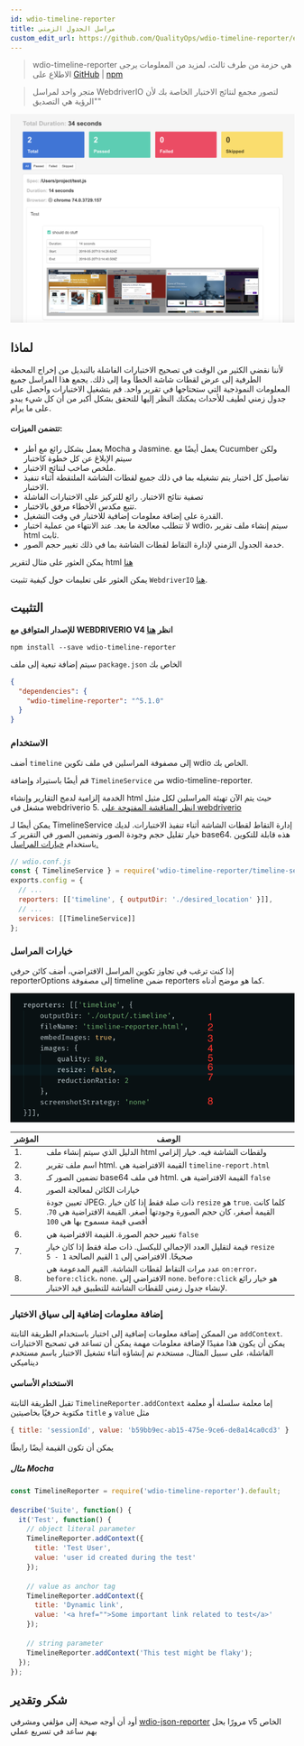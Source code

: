 ```yaml
---
id: wdio-timeline-reporter
title: مراسل الجدول الزمني
custom_edit_url: https://github.com/QualityOps/wdio-timeline-reporter/edit/master/README.md
---
```



> wdio-timeline-reporter هي حزمة من طرف ثالث، لمزيد من المعلومات يرجى الاطلاع على [GitHub](https://github.com/QualityOps/wdio-timeline-reporter) | [npm](https://www.npmjs.com/package/wdio-timeline-reporter)


> متجر واحد لمراسل WebdriverIO لتصور مجمع لنتائج الاختبار الخاصة بك لأن "الرؤية هي التصديق"

![example.png](https://github.com/QualityOps/wdio-timeline-reporter/blob/master/./images/example.png)

## لماذا

لأننا نقضي الكثير من الوقت في تصحيح الاختبارات الفاشلة بالتبديل من إخراج المحطة الطرفية إلى عرض لقطات شاشة الخطأ وما إلى ذلك. يجمع هذا المراسل جميع المعلومات النموذجية التي ستحتاجها في تقرير واحد. قم بتشغيل الاختبارات واحصل على جدول زمني لطيف للأحداث يمكنك النظر إليها للتحقق بشكل أكبر من أن كل شيء يبدو على ما يرام.

#### تتضمن الميزات:

- يعمل بشكل رائع مع أطر Mocha و Jasmine. يعمل أيضًا مع Cucumber ولكن سيتم الإبلاغ عن كل خطوة كاختبار
- ملخص صاخب لنتائج الاختبار.
- تفاصيل كل اختبار يتم تشغيله بما في ذلك جميع لقطات الشاشة الملتقطة أثناء تنفيذ الاختبار.
- تصفية نتائج الاختبار. رائع للتركيز على الاختبارات الفاشلة
- تتبع مكدس الأخطاء مرفق بالاختبار.
- القدرة على إضافة معلومات إضافية للاختبار في وقت التشغيل.
- لا تتطلب معالجة ما بعد. عند الانتهاء من عملية اختبار wdio، سيتم إنشاء ملف تقرير html ثابت.
- خدمة الجدول الزمني لإدارة التقاط لقطات الشاشة بما في ذلك تغيير حجم الصور.

يمكن العثور على مثال لتقرير html [هنا](http://htmlpreview.github.io/?https://github.com/QualityOps/wdio-timeline-reporter/blob/master/images/example-timeline-report.html)

يمكن العثور على تعليمات حول كيفية تثبيت `WebdriverIO` [هنا](http://webdriver.io/guide/getstarted/install.html).

## التثبيت

**للإصدار المتوافق مع WEBDRIVERIO V4 انظر [هنا](https://github.com/QualityOps/wdio-timeline-reporter/tree/v4)**

```shell
npm install --save wdio-timeline-reporter
```

سيتم إضافة تبعية إلى ملف `package.json` الخاص بك

```json
{
  "dependencies": {
    "wdio-timeline-reporter": "^5.1.0"
  }
}
```

### الاستخدام

أضف `timeline` إلى مصفوفة المراسلين في ملف تكوين wdio الخاص بك.

قم أيضًا باستيراد وإضافة `TimelineService` من wdio-timeline-reporter.

الخدمة إلزامية لدمج التقارير وإنشاء html حيث يتم الآن تهيئة المراسلين لكل مثيل مشغل في webdriverio 5. [انظر المناقشة المفتوحة على webdriverio](https://github.com/webdriverio/webdriverio/issues/3780)

يمكن أيضًا لـ TimelineService إدارة التقاط لقطات الشاشة أثناء تنفيذ الاختبارات. لديك خيار تقليل حجم وجودة الصور وتضمين الصور في التقرير كـ base64. هذه قابلة للتكوين باستخدام [خيارات المراسل.](#reporter-options)

```js
// wdio.conf.js
const { TimelineService } = require('wdio-timeline-reporter/timeline-service');
exports.config = {
  // ...
  reporters: [['timeline', { outputDir: './desired_location' }]],
  // ...
  services: [[TimelineService]]
};
```

### خيارات المراسل

إذا كنت ترغب في تجاوز تكوين المراسل الافتراضي، أضف كائن حرفي reporterOptions إلى مصفوفة timeline ضمن reporters كما هو موضح أدناه.

![reporter-options.png](https://github.com/QualityOps/wdio-timeline-reporter/blob/master/./images/reporter-options.png)

| المؤشر | الوصف                                                                                                                                                                                   |
| ----- | ---------------------------------------------------------------------------------------------------------------------------------------------------------------------------------------- |
| 1.    | الدليل الذي سيتم إنشاء ملف html ولقطات الشاشة فيه. خيار إلزامي                                                                                                                           |
| 2.    | اسم ملف تقرير html. القيمة الافتراضية هي `timeline-report.html`                                                                                                                          |
| 3.    | تضمين الصور كـ base64 في ملف html. القيمة الافتراضية هي `false`                                                                                                                          |
| 4.    | خيارات الكائن لمعالجة الصور                                                                                                                                                              |
| 5.    | تعيين جودة JPEG. ذات صلة فقط إذا كان خيار `resize` هو `true`. كلما كانت القيمة أصغر، كان حجم الصورة وجودتها أصغر. القيمة الافتراضية هي `70`. أقصى قيمة مسموح بها هي `100`             |
| 6.    | تغيير حجم الصورة. القيمة الافتراضية هي `false`                                                                                                                                           |
| 7.    | قيمة لتقليل العدد الإجمالي للبكسل. ذات صلة فقط إذا كان خيار `resize` صحيحًا. الافتراضي إلى `1` القيم الصالحة `1 - 5`                                                                    |
| 8.    | عدد مرات التقاط لقطات الشاشة. القيم المدعومة هي `on:error`، `before:click`، `none`. الافتراضي إلى `none`. `before:click` هو خيار رائع لإنشاء جدول زمني للقطات الشاشة للتطبيق قيد الاختبار. |

### إضافة معلومات إضافية إلى سياق الاختبار

من الممكن إضافة معلومات إضافية إلى اختبار باستخدام الطريقة الثابتة `addContext`. يمكن أن يكون هذا مفيدًا لإضافة معلومات مهمة يمكن أن تساعد في تصحيح الاختبارات الفاشلة، على سبيل المثال، مستخدم تم إنشاؤه أثناء تشغيل الاختبار باسم مستخدم ديناميكي

#### الاستخدام الأساسي

تقبل الطريقة الثابتة `TimelineReporter.addContext` إما معلمة سلسلة أو معلمة مكتوبة حرفيًا بخاصيتين `title` و `value` مثل

```js
{ title: 'sessionId', value: 'b59bb9ec-ab15-475e-9ce6-de8a14ca0cd3' }
```

يمكن أن تكون القيمة أيضًا رابطًا

##### مثال Mocha

```js
const TimelineReporter = require('wdio-timeline-reporter').default;

describe('Suite', function() {
  it('Test', function() {
    // object literal parameter
    TimelineReporter.addContext({
      title: 'Test User',
      value: 'user id created during the test'
    });

    // value as anchor tag
    TimelineReporter.addContext({
      title: 'Dynamic link',
      value: '<a href="">Some important link related to test</a>'
    });

    // string parameter
    TimelineReporter.addContext('This test might be flaky');
  });
});
```

## شكر وتقدير

أود أن أوجه صيحة إلى مؤلفي ومشرفي [wdio-json-reporter](https://github.com/fijijavis/wdio-json-reporter) مرورًا بحل v5 الخاص بهم ساعد في تسريع عملي